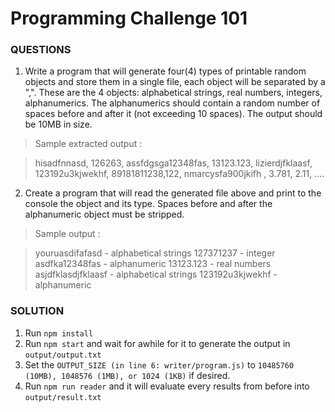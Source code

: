Programming Challenge 101
=========================

### QUESTIONS
1. Write a program that will generate four(4) types of printable random
objects and store them in a single file, each object will be separated by
a ",".  These are the 4 objects: alphabetical strings, real numbers,
integers, alphanumerics. The alphanumerics should contain a random
number of spaces before and after it (not exceeding 10 spaces).
The output should be 10MB in size.

> Sample extracted output :

> hisadfnnasd, 126263, assfdgsga12348fas, 13123.123,
> lizierdjfklaasf, 123192u3kjwekhf, 89181811238,122,
> nmarcysfa900jkifh  , 3.781, 2.11, ....


2. Create a program that will read the generated file above and print to
the console the object and its type. Spaces before and after the
alphanumeric object must be stripped.

> Sample output :

> youruasdifafasd - alphabetical strings
> 127371237 - integer
> asdfka12348fas - alphanumeric
> 13123.123 - real numbers
> asjdfklasdjfklaasf - alphabetical strings
> 123192u3kjwekhf - alphanumeric


### SOLUTION
1. Run ```npm install```
2. Run ```npm start``` and wait for awhile for it to generate the output in ```output/output.txt```
3. Set the ```OUTPUT_SIZE (in line 6: writer/program.js)``` to ```10485760 (10MB), 1048576 (1MB), or 1024 (1KB)``` if desired.
4. Run ```npm run reader``` and it will evaluate every results from before into ```output/result.txt```
